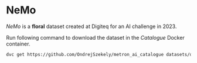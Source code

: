 # NeMo

*NeMo* is a **floral** dataset created at Digiteq for an AI challenge in 2023.

Run following command to download the dataset in the *Catalogue* Docker container.

``` bash
dvc get https://github.com/OndrejSzekely/metron_ai_catalogue datasets/dq_floral_dataset

```
